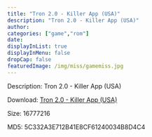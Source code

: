 ```yaml
---
title: "Tron 2.0 - Killer App (USA)"
description: "Tron 2.0 - Killer App (USA)"
author: 
categories: ["game","rom"]
date: 
displayInList: true
displayInMenu: false
dropCap: false
featuredImage: /img/miss/gamemiss.jpg
---
```


Description: Tron 2.0 - Killer App (USA)

Download: <a style="text-decoration:underline;" href="https://mega.nz/#!CW5gkQTR!Akupz4UMORT2CYbUlxfcUNrxGSJNpS34omz952P52Vw" target = "_blank" rel = "nofollow" > Tron 2.0 - Killer App (USA)</a>

Size: 16777216

MD5: 5C332A3E712B41E8CF61240034B8D4C4

